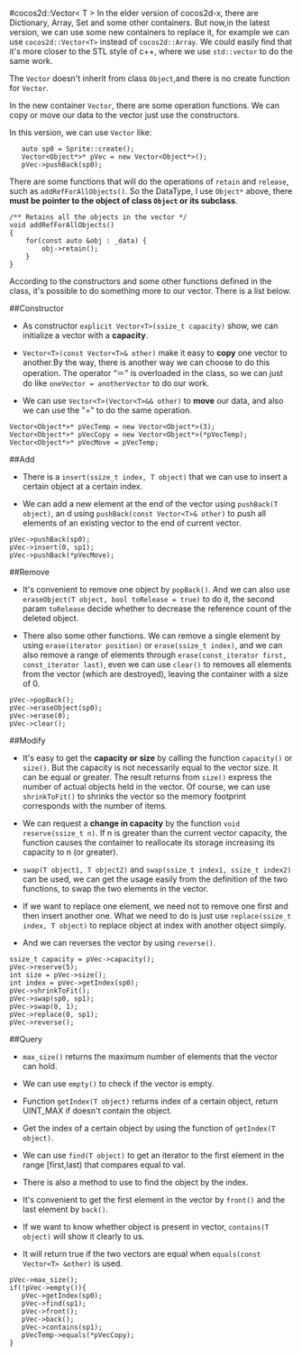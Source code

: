 #cocos2d::Vector< T >
In the elder version of cocos2d-x, there are Dictionary, Array, Set and some other containers. But now,in the latest version, we can use some new containers to replace it, for example we can use `cocos2d::Vector<T>` instead of `cocos2d::Array`. We could easily find that it's more closer to the STL style of c++, where we use `std::vector` to do the same work.  

The `Vector` doesn't inherit from class `Object`,and there is no create function for `Vector`.

In the new container `Vector`, there are some operation functions. We can copy or move our data to the vector just use the constructors.

In this version, we can use `Vector` like:

```
   auto sp0 = Sprite::create();  
   Vector<Object*>* pVec = new Vector<Object*>();  
   pVec->pushBack(sp0);
```

There are some functions that will do the operations of `retain` and `release`, such as `addRefForAllObjects()`. So the DataType, I use `Object*` above, there **must be pointer to the object of class	`Object` or its subclass**. 

```
/** Retains all the objects in the vector */
void addRefForAllObjects()
{
    for(const auto &obj : _data) {
        obj->retain();
    }
}
```
According to the constructors and some other functions defined in the class, it's possible to do something more to our vector. There is a list below.

##Constructor
-  As constructor `explicit Vector<T>(ssize_t capacity)` show, we can initialize a vector with a **capacity**.

- `Vector<T>(const Vector<T>& other)` make it easy to **copy** one vector to another.By the way, there is another way we can choose to do this operation. The operator “＝” is overloaded in the class, so we can just do like `oneVector = anotherVector` to do our work.

- We can use `Vector<T>(Vector<T>&& other)` to **move** our data, and also we can use the "=" to do the same operation.

```
Vector<Object*>* pVecTemp = new Vector<Object*>(3);
Vector<Object*>* pVecCopy = new Vector<Object*>(*pVecTemp);
Vector<Object*>* pVecMove = pVecTemp;
```

##Add 
- There is a `insert(ssize_t index, T object)` that we can use to insert a certain object at a certain index.

- We can add a new element at the end of the vector using `pushBack(T object)`, an d using `pushBack(const Vector<T>& other)` to push all elements of an existing vector to the end of current vector.

```
pVec->pushBack(sp0);
pVec->insert(0, sp1);
pVec->pushBack(*pVecMove);
```

##Remove 
- It's convenient to remove one object by `popBack()`. And we can also use `eraseObject(T object, bool toRelease = true)` to do it, the second param `toRelease` decide whether to decrease the reference count of the deleted object.

- There also some other functions. We can remove a single element by using  `erase(iterator position)` or `erase(ssize_t index)`, and we can also remove a range of elements through `erase(const_iterator first, const_iterator last)`, even we can use `clear()` to removes all elements from the vector (which are destroyed), leaving the container with a size of 0.

```
pVec->popBack();
pVec->eraseObject(sp0);
pVec->erase(0);
pVec->clear();
```

##Modify
- It's easy to get the **capacity or size** by calling the function `capacity()` or `size()`. But the capacity is not necessarily equal to the vector size. It can be equal or greater. The result returns from `size()` express the number of actual objects held in the vector. Of course, we can use `shrinkToFit()` to shrinks the vector so the memory footprint corresponds with the number of items.

- We can request a **change in capacity** by the function `void reserve(ssize_t n)`. If n is greater than the current vector capacity, the function causes the container to reallocate its storage increasing its capacity to n (or greater).

- `swap(T object1, T object2)` and `swap(ssize_t index1, ssize_t index2)` can be used, we can get the usage easily from the definition of the two functions, to swap  the two elements in the vector.

- If we want to replace one element, we need not to remove one first and then insert another one. What we need to do is just use `replace(ssize_t index, T object)` to replace object at index with another object simply.

- And we can reverses the vector by using `reverse()`.

```
ssize_t capacity = pVec->capacity();
pVec->reserve(5);
int size = pVec->size();
int index = pVec->getIndex(sp0);
pVec->shrinkToFit();
pVec->swap(sp0, sp1);
pVec->swap(0, 1);
pVec->replace(0, sp1);
pVec->reverse();
```

##Query
- `max_size()` returns the maximum number of elements that the vector can hold.

- We can use `empty()` to check if the vector is empty.

- Function `getIndex(T object)` returns index of a certain object, return UINT_MAX if doesn't contain the object.

- Get the index of a certain object by using the function of `getIndex(T object)`.

- We can use `find(T object)` to get an iterator to the first element in the range [first,last) that compares equal to val. 

- There is also a method to use to find the object by the index.

- It's convenient to get the first element in the vector by `front()` and the last element by `back()`.

- If we want to know whether object is present in vector, `contains(T object)` will show it clearly to us.

- It will return true if the two vectors are equal when `equals(const Vector<T> &other)` is used.

```
pVec->max_size();
if(!pVec->empty()){
   pVec->getIndex(sp0);
   pVec->find(sp1);
   pVec->front();
   pVec->back();
   pVec->contains(sp1);
   pVecTemp->equals(*pVecCopy);
}
```